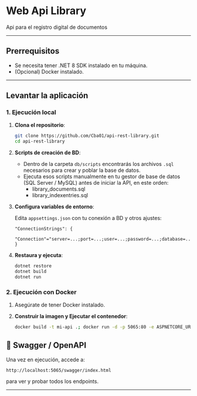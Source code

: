 # Web Api Library

Api para el registro digital de documentos

---

## Prerrequisitos

* Se necesita tener .NET 8 SDK instalado en tu máquina.
* (Opcional) Docker instalado.

---

## Levantar la aplicación

### 1. Ejecución local

1. **Clona el repositorio**:

   ```bash
   git clone https://github.com/Cba01/api-rest-library.git
   cd api-rest-library
   ```

2. **Scripts de creación de BD**:

   * Dentro de la carpeta `db/scripts` encontrarás los archivos `.sql` necesarios para crear y poblar la base de datos.
   * Ejecuta esos scripts manualmente en tu gestor de base de datos (SQL Server / MySQL) antes de iniciar la API, en este orden:
     - library_documents.sql
     - library_indexentries.sql

3. **Configura variables de entorno**:
   
   Edita `appsettings.json` con tu conexión a BD y otros ajustes:

   ```dotenv
   "ConnectionStrings": {
      "Connection"="server=...;port=...;user=...;password=...;database=..."
   }
   ```

5. **Restaura y ejecuta**:

   ```bash
   dotnet restore
   dotnet build
   dotnet run
   ```

### 2. Ejecución con Docker

1. Asegúrate de tener Docker instalado.
2. **Construir la imagen y Ejecutar el contenedor**:

   ```bash
   docker build -t mi-api .; docker run -d -p 5065:80 -e ASPNETCORE_URLS='http://+:80' -e ASPNETCORE_ENVIRONMENT='Development' --name mi-api-container mi-api
   ```


## 📖 Swagger / OpenAPI

Una vez en ejecución, accede a:

```
http://localhost:5065/swagger/index.html
```

para ver y probar todos los endpoints.

---

